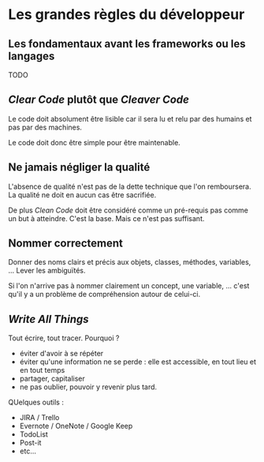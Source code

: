 # Les grandes règles du développeur

## Les fondamentaux avant les frameworks ou les langages

TODO

## _Clear Code_ plutôt que _Cleaver Code_

Le code doit absolument être lisible car il sera lu et relu par des humains et pas par des machines.

Le code doit donc être simple pour être maintenable.

## Ne jamais négliger la qualité

L'absence de qualité n'est pas de la dette technique que l'on remboursera. La qualité ne doit en aucun cas être sacrifiée.

De plus _Clean Code_ doit être considéré comme un pré-requis pas comme un but à atteindre. C'est la base. Mais ce n'est pas suffisant.

## Nommer correctement

Donner des noms clairs et précis aux objets, classes, méthodes, variables, ... Lever les ambiguïtés.

Si l'on n'arrive pas à nommer clairement un concept, une variable, ... c'est qu'il y a un problème de compréhension autour de celui-ci.

## _Write All Things_

Tout écrire, tout tracer. Pourquoi ?

* éviter d'avoir à se répéter
* éviter qu'une information ne se perde : elle est accessible, en tout lieu et en tout temps
* partager, capitaliser
* ne pas oublier, pouvoir y revenir plus tard.

QUelques outils :

* JIRA / Trello
* Evernote / OneNote / Google Keep
* TodoList
* Post-it
* etc...
